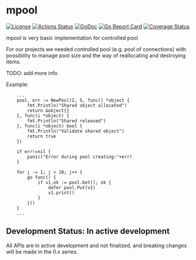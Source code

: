 # mpool
[![License][license-img]][license] [![Actions Status][action-img]][action] [![GoDoc][godoc-img]][godoc] [![Go Report Card][goreport-img]][goreport] [![Coverage Status][codecov-img]][codecov]

mpool is very basic implementation for controlled pool

For our projects we needed controlled pool (e.g. pool of connections)
with possibility to manage pool size and the way of reallocating and destroying items.

TODO: add more info

Example:
```
	...
	pool, err := NewPool(2, 5, func() *object {
		fmt.Println("Shared object allocated")
		return &object{}
	}, func(i *object) {
		fmt.Println("Shared released")
	}, func(i *object) bool {
		fmt.Println("Validate shared object")
		return true
	})

	if err!=nil {
		panic("Error during pool creating:"+err)
	}

	for j := 1; j < 10; j++ {
		go func() {
			if v1,ok := pool.Get(); ok {
				defer pool.Put(v1)
				v1.print()
			}
		}()
	}
	...
```

## Development Status: In active development
All APIs are in active development and not finalized, and breaking changes will be made in the 0.x series.


[license-img]: https://img.shields.io/badge/license-MIT-blue.svg
[license]: https://github.com/mmelnyk/mpool/blob/master/LICENSE
[action-img]: https://github.com/mmelnyk/mpool/workflows/Test/badge.svg
[action]: https://github.com/mmelnyk/mpool/actions
[godoc-img]: https://godoc.org/go.melnyk.org/mpool?status.svg
[godoc]: https://godoc.org/go.melnyk.org/mpool
[goreport-img]: https://goreportcard.com/badge/go.melnyk.org/mpool
[goreport]: https://goreportcard.com/report/go.melnyk.org/mpool
[codecov-img]: https://codecov.io/gh/mmelnyk/mpool/branch/master/graph/badge.svg
[codecov]: https://codecov.io/gh/mmelnyk/mpool
